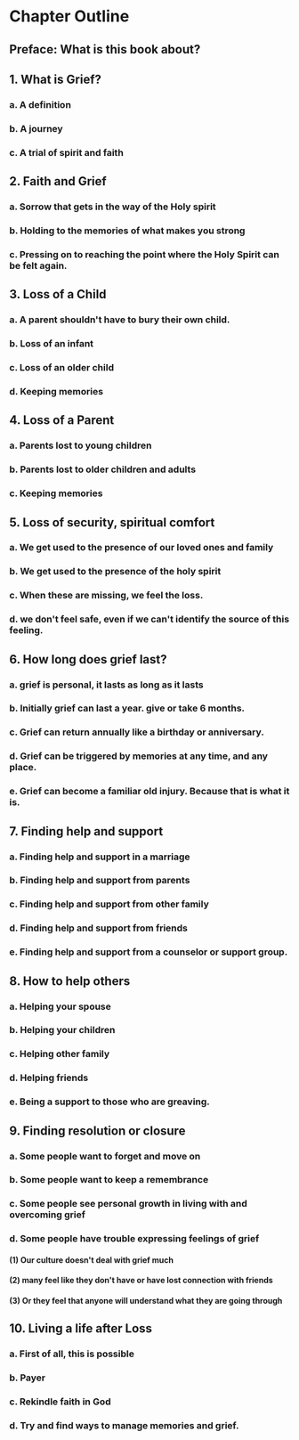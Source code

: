# Chapter Outline

## Preface: What is this book about?

## 1. What is Grief?
### a. A definition
### b. A journey
### c. A trial of spirit and faith

## 2. Faith and Grief
### a. Sorrow that gets in the way of the Holy spirit
### b. Holding to the memories of what makes you strong
### c. Pressing on to reaching the point where the Holy Spirit can be felt again.

## 3. Loss of a Child
### a. A parent shouldn't have to bury their own child.
### b. Loss of an infant
### c. Loss of an older child
### d. Keeping memories

## 4. Loss of a Parent
### a. Parents lost to young children
### b. Parents lost to older children and adults
### c. Keeping memories

## 5. Loss of security, spiritual comfort
### a. We get used to the presence of our loved ones and family
### b. We get used to the presence of the holy spirit
### c. When these are missing, we feel the loss.
### d. we don't feel safe, even if we can't identify the source of this feeling.

## 6. How long does grief last?
### a. grief is personal, it lasts as long as it lasts
### b. Initially grief can last a year. give or take 6 months.
### c. Grief can return annually like a birthday or anniversary.
### d. Grief can be triggered by memories at any time, and any place.
### e. Grief can become a familiar old injury. Because that is what it is.


## 7. Finding help and support
### a. Finding help and support in a marriage
### b. Finding help and support from parents
### c. Finding help and support from other family
### d. Finding help and support from friends
### e. Finding help and support from a counselor or support group.

## 8. How to help others
### a. Helping your spouse
### b. Helping your children
### c. Helping other family
### d. Helping friends
### e. Being a support to those who are greaving.  

## 9. Finding resolution or closure
### a. Some people want to forget and move on
### b. Some people want to keep a remembrance
### c. Some people see personal growth in living with and overcoming grief
### d. Some people have trouble expressing feelings of grief
#### (1) Our culture doesn't deal with grief much
#### (2) many feel like they don't have or have lost connection with friends
#### (3) Or they feel that anyone will understand what they are going through

## 10. Living a life after Loss
### a. First of all, this is possible
### b. Payer
### c. Rekindle faith in God
### d. Try and find ways to manage memories and grief.
